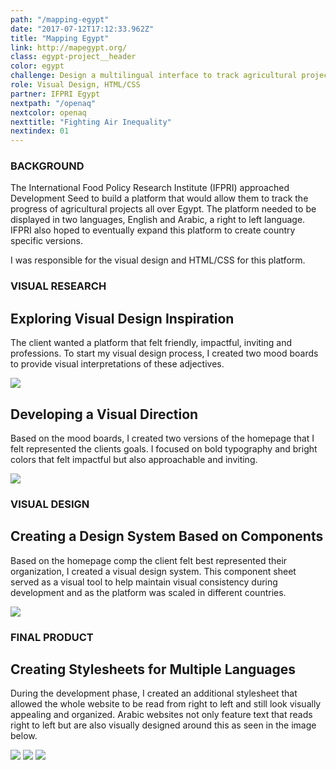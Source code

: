 ```yaml
---
path: "/mapping-egypt"
date: "2017-07-12T17:12:33.962Z"
title: "Mapping Egypt"
link: http://mapegypt.org/
class: egypt-project__header
color: egypt
challenge: Design a multilingual interface to track agricultural projects across Egypt and a scalable design system that can allow the platform to be replicated in different countries. 
role: Visual Design, HTML/CSS
partner: IFPRI Egypt
nextpath: "/openaq"
nextcolor: openaq
nexttitle: "Fighting Air Inequality"
nextindex: 01
---
```


<section class='light'>
<div class='inner'>
<div class='section__prose'>

### BACKGROUND

The International Food Policy Research Institute (IFPRI) approached Development Seed to build a platform that would allow them to track the progress of agricultural projects all over Egypt. The platform needed to be displayed in two languages, English and Arabic, a right to left language. IFPRI also hoped to eventually expand this platform to create country specific versions. 

I was responsible for the visual design and HTML/CSS for this platform. 

</div>
</section>

<section>
<div class='inner'>
<div class='section__prose'>

### VISUAL RESEARCH

## Exploring Visual Design Inspiration

The client wanted a platform that felt friendly, impactful, inviting and professions. To start my visual design process, I created two mood boards to provide visual interpretations of these adjectives.

<img src='./egypt-moodboards.png'> 

## Developing a Visual Direction

Based on the mood boards, I created two versions of the homepage that I felt represented the clients goals. I focused on bold typography and bright colors that felt impactful but also approachable and inviting.

<img src='./egypt-homepage-options.png'> 

</div>
</div>
</section>

<section class='light'>
<div class='inner'>
<div class='section__prose'>

### VISUAL DESIGN

## Creating a Design System Based on Components

Based on the homepage comp the client felt best represented their organization, I created a visual design system. This component sheet served as a visual tool to help maintain visual consistency during development and as the platform was scaled in different countries.


<img src='./egypt-component.png'/>


</div>
</div>
</section>

<section>
<div class='inner'>
<div class='section__prose'>

### FINAL PRODUCT

## Creating Stylesheets for Multiple Languages

During the development phase, I created an additional stylesheet that allowed the whole website to be read from right to left and still look visually appealing and organized. Arabic websites not only feature text that reads right to left but are also visually designed around this as seen in the image below. 

<img src='./egypt-rtl.png'>

<img src='./egypt-hp-final.jpg'>

<img src='./egypt-project-pg.jpg'>

</div>
</div>
</section>





